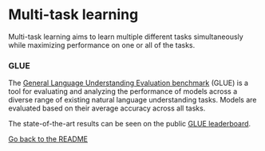 # Multi-task learning

Multi-task learning aims to learn multiple different tasks simultaneously while maximizing
performance on one or all of the tasks. 

### GLUE

The [General Language Understanding Evaluation benchmark](https://arxiv.org/abs/1804.07461) (GLUE)
is a tool for evaluating and analyzing the performance of models across a diverse
range of existing natural language understanding tasks. Models are evaluated based on their
average accuracy across all tasks.

The state-of-the-art results can be seen on the public [GLUE leaderboard](https://gluebenchmark.com/leaderboard).

[Go back to the README](../README.md)
